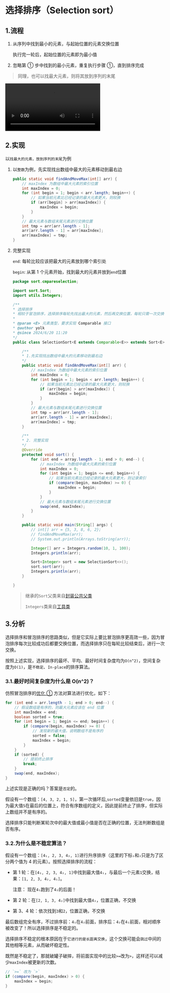 # 选择排序（Selection sort）

## 1.流程

1. 从序列中找到最小的元素，与起始位置的元素交换位置
   
   执行完一轮后，起始位置的元素即为最小值

2. 忽略第 ① 步中找到的最小元素，重复执行步骤 ①，直到排序完成

> 同理，也可以找最大元素，则将其放到序列的末尾

<video src="./imgs/1.mp4" controls></video>

## 2.实现

以`找最大的元素，放到序列的末尾`为例

1. 以`整数`为例，先实现找出数组中最大的元素移动到最右边

    ```java
    public static void findAndMoveMax(int[] arr) {
        // maxIndex 为数组中最大元素的索引位置
        int maxIndex = 0;
        for (int begin = 1; begin < arr.length; begin++) {
            // 如果当前元素比已经记录的最大元素更大，则较换
            if (arr[begin] > arr[maxIndex]) {
                maxIndex = begin;
            }
        }
        // 最大元素与数组末尾元素进行交换位置
        int tmp = arr[arr.length - 1];
        arr[arr.length - 1] = arr[maxIndex];
        arr[maxIndex] = tmp;
    }
    ```

2. 完整实现
   
   `end`: 每轮比较应该把最大的元素放到哪个索引处
   
   `begin`: 从第 1 个元素开始，找到最大的元素并放到`end`位置

    ```java
    package sort.cmpareselection;

    import sort.Sort;
    import utils.Integers;

    /**
    * 选择排序
    * 相较于冒泡排序，选择排序每轮先找出最大的元素，然后再交换位置，每轮只需一次交换
    *
    * @param <E> 元素类型，要求实现 Comparable 接口
    * @author yolk
    * @since 2024/6/20 11:20
    */
    public class SelectionSort<E extends Comparable<E>> extends Sort<E> {

        /**
        * 1.先实现找出数组中最大的元素移动到最右边
        */
        public static void findAndMoveMax(int[] arr) {
            // maxIndex 为数组中最大元素的索引位置
            int maxIndex = 0;
            for (int begin = 1; begin < arr.length; begin++) {
                // 如果当前元素比已经记录的最大元素更大，则较换
                if (arr[begin] > arr[maxIndex]) {
                    maxIndex = begin;
                }
            }
            // 最大元素与数组末尾元素进行交换位置
            int tmp = arr[arr.length - 1];
            arr[arr.length - 1] = arr[maxIndex];
            arr[maxIndex] = tmp;
        }

        /**
        * 2. 完整实现
        */
        @Override
        protected void sort() {
            for (int end = array.length - 1; end > 0; end--) {
                // maxIndex 为数组中最大元素的索引位置
                int maxIndex = 0;
                for (int begin = 1; begin <= end; begin++) {
                    // 如果当前元素比已经记录的最大元素更大，则记录索引
                    if (compare(begin, maxIndex) >= 0) {
                        maxIndex = begin;
                    }
                }
                // 最大元素与数组末尾元素进行交换位置
                swap(end, maxIndex);
            }
        }

        public static void main(String[] args) {
            // int[] arr = {5, 3, 8, 6, 2};
            // findAndMoveMax(arr);
            // System.out.println(Arrays.toString(arr));

            Integer[] arr = Integers.random(10, 1, 100);
            Integers.println(arr);

            Sort<Integer> sort = new SelectionSort<>();
            sort.sort(arr);
            Integers.println(arr);
        }

    }
    ```

    > 继承的`Sort`父类来自[封装公共父类](/programming/algorithm/sort/#_3-封装公共父类)
    > 
    > `Integers`类来自[工具类](/programming/algorithm/#_5-1-integers-java)

## 3.分析

选择排序和冒泡排序的思路类似，但是它实际上要比冒泡排序更高效一些，因为冒泡排序每次比较成功后都要交换位置，而选择排序只在每轮比较结束后，进行一次交换。

按照上述实现，选择排序的最坏、平均、最好时间复杂度均为`O(n^2)`，空间复杂度为`O(1)`，是`不稳定`、`In-place`的排序算法。

### 3.1.最好时间复杂度为什么是 O(n^2)？

仿照冒泡排序的[优化 ①](../bubble/#_3-1-优化-1-如果数组已经是有序的-可以提前终止排序) 方法对算法进行优化，如下：

```java
for (int end = arr.length - 1; end > 0; end--) {
    // 假设数组是有序的，则最大元素应该在 end 位置
    int maxIndex = end;
    boolean sorted = true; 
    for (int begin = 1; begin <= end; begin++) {
        if (compare(begin, maxIndex) >= 0) {
            // 发现新的最大值，说明数组不是有序的
            sorted = false; 
            maxIndex = begin;
        }
    }
    if (sorted) {
        // 提前终止排序
        break;
    }
    swap(end, maxIndex);
}
```

上述实现是正确的吗？答案是`否定`的。

假设有一个数组：`[4, 3, 2, 1, 5]`，第一次循环后,`sorted`变量依旧是`true`，因为最大值`5`在最后的位置上，符合有序数组的定义，因此提前终止了排序，但实际上数组并不是有序的。

选择排序只能判断某轮次中的最大值或最小值是否在正确的位置，无法判断数组是否有序。

### 3.2.为什么是不稳定算法？

假设有一个数组：`[4₁, 2, 3, 4₂, 1]`进行升序排序（这里的下标`₁`和`₂`只是为了区分两个值为 4 的元素）。按照选择排序的流程：

- 第 1 轮：在`[4₁, 2, 3, 4₂, 1]`中找到最大值`4₁`，与最后一个元素`1`交换，结果：`[1, 2, 3, 4₂, 4₁]`。
  
  注意： 现在`4₁`跑到了`4₂`的后面！

- 第 2 轮：在`[2, 1, 3, 4₂]`中找到最大值`4₂`，位置正确，不交换

- 第 3、4 轮：依次找到`3`和`2`，位置正确，不交换

最后数组完全有序，不过排序前：`4₁`在`4₂`前面，排序后：`4₂`在`4₁`前面，相对顺序被改变了！所以选择排序是不稳定的。

选择排序不稳定的根本原因在于`它进行的是长距离交换`，这个交换可能会`跳过`中间的其他相等元素，从而破坏稳定性。

既然是不稳定了，那就破罐子破摔，将前面实现中的比较`>=`改为`>`，这样还可以减少`maxIndex`被更新的次数。

```java
// `>=` 改为 `>`
if (compare(begin, maxIndex) > 0) {
    maxIndex = begin;
}
```
